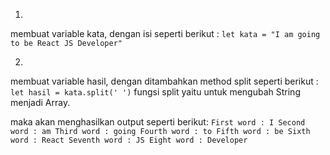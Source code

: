 1.
membuat variable kata, dengan isi seperti berikut :
`let kata = "I am going to be React JS Developer"`

2.
membuat variable hasil, dengan ditambahkan method split seperti berikut :
`let hasil = kata.split(' ')`
fungsi split yaitu untuk mengubah String menjadi Array.

maka akan menghasilkan output seperti berikut:
`First word : I
Second word : am
Third word : going
Fourth word : to
Fifth word : be
Sixth word : React
Seventh word : JS
Eight word : Developer`